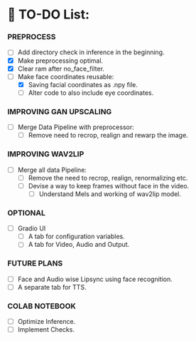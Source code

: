 # :memo: **TO-DO** List:

### PREPROCESS
- [ ] Add directory check in inference in the beginning.
- [x] Make preprocessing optimal.
- [x] Clear ram after no_face_filter.
- [ ] Make face coordinates reusable:
    - [x] Saving facial coordinates as .npy file.
    - [ ] Alter code to also include eye coordinates.

### IMPROVING GAN UPSCALING
- [ ] Merge Data Pipeline with preprocessor:
    - [ ] Remove need to recrop, realign and rewarp the image.

### IMPROVING WAV2LIP
- [ ] Merge all data Pipeline:
    - [ ] Remove the need to recrop, realign, renormalizing etc.
    - [ ] Devise a way to keep frames without face in the video.
        - [ ] Understand Mels and working of wav2lip model.

### OPTIONAL
- [ ] Gradio UI
    - [ ] A tab for configuration variables.
    - [ ] A tab for Video, Audio and Output.

### FUTURE PLANS
- [ ] Face and Audio wise Lipsync using face recognition.
- [ ] A separate tab for TTS.

### COLAB NOTEBOOK
- [ ] Optimize Inference.
- [ ] Implement Checks.